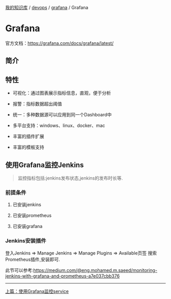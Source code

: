 [我的知识库](../../README.md) / [devops](../zz_gneratered_mdi.md) / [grafana](zz_gneratered_mdi.md) / Grafana

# Grafana

官方文档：<https://grafana.com/docs/grafana/latest/>

## 简介

## 特性

- 可视化：通过图表展示指标信息，直观，便于分析

- 报警：指标数据超出阈值

- 统一：多种数据源可以应用到同一个Dashboard中

- 多平台支持：windows、linux、docker、mac

- 丰富的插件扩展

- 丰富的模板支持

## 使用Grafana监控Jenkins

> 监控指标包括:jenkins发布状态,jenkins的发布时长等.

### 前提条件

1. 已安装jenkins

2. 已安装prometheus

3. 已安装grafana

### Jenkins安装插件

登入Jenkins => Manage Jenkins => Manage Plugins => Available页签 搜索Prometheus插件,安装即可.

此节可以参考:<https://medium.com/@eng.mohamed.m.saeed/monitoring-jenkins-with-grafana-and-prometheus-a7e037cbb376>

---
[上篇：使用Grafana监控service](grafana-monite-service.md)
